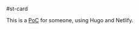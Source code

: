 #st-card

This is a [PoC](https://festive-tereshkova-d39283.netlify.app/) for someone, using Hugo and Netlify.
